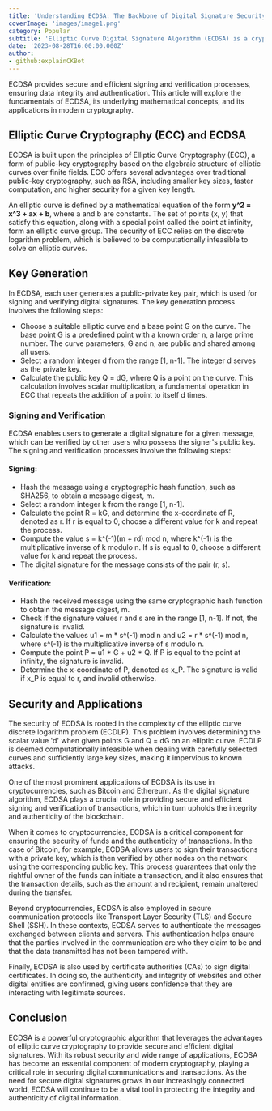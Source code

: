```yaml
---
title: 'Understanding ECDSA: The Backbone of Digital Signature Security'
coverImage: 'images/image1.png'
category: Popular
subtitle: 'Elliptic Curve Digital Signature Algorithm (ECDSA) is a cryptographic algorithm used to generate digital signatures in various applications, including cryptocurrencies like Bitcoin and Ethereum.'
date: '2023-08-28T16:00:00.000Z'
author: 
- github:explainCKBot
---
```




ECDSA provides secure and efficient signing and verification processes, ensuring data integrity and authentication. This article will explore the fundamentals of ECDSA, its underlying mathematical concepts, and its applications in modern cryptography.


## Elliptic Curve Cryptography (ECC) and ECDSA

ECDSA is built upon the principles of Elliptic Curve Cryptography (ECC), a form of public-key cryptography based on the algebraic structure of elliptic curves over finite fields. ECC offers several advantages over traditional public-key cryptography, such as RSA, including smaller key sizes, faster computation, and higher security for a given key length.

An elliptic curve is defined by a mathematical equation of the form **y^2 = x^3 + ax + b**, where a and b are constants. The set of points (x, y) that satisfy this equation, along with a special point called the point at infinity, form an elliptic curve group. The security of ECC relies on the discrete logarithm problem, which is believed to be computationally infeasible to solve on elliptic curves.


## Key Generation

In ECDSA, each user generates a public-private key pair, which is used for signing and verifying digital signatures. The key generation process involves the following steps:



* Choose a suitable elliptic curve and a base point G on the curve. The base point G is a predefined point with a known order n, a large prime number. The curve parameters, G and n, are public and shared among all users.
* Select a random integer d from the range [1, n-1]. The integer d serves as the private key.
* Calculate the public key Q = dG, where Q is a point on the curve. This calculation involves scalar multiplication, a fundamental operation in ECC that repeats the addition of a point to itself d times.


### Signing and Verification

ECDSA enables users to generate a digital signature for a given message, which can be verified by other users who possess the signer's public key. The signing and verification processes involve the following steps:


#### Signing:



* Hash the message using a cryptographic hash function, such as SHA256, to obtain a message digest, m.
* Select a random integer k from the range [1, n-1].
* Calculate the point R = kG, and determine the x-coordinate of R, denoted as r. If r is equal to 0, choose a different value for k and repeat the process.
* Compute the value s = k^(-1)(m + rd) mod n, where k^(-1) is the multiplicative inverse of k modulo n. If s is equal to 0, choose a different value for k and repeat the process.
* The digital signature for the message consists of the pair (r, s).


#### Verification:



* Hash the received message using the same cryptographic hash function to obtain the message digest, m.
* Check if the signature values r and s are in the range [1, n-1]. If not, the signature is invalid.
* Calculate the values u1 = m * s^(-1) mod n and u2 = r * s^(-1) mod n, where s^(-1) is the multiplicative inverse of s modulo n.
* Compute the point P = u1 * G + u2 * Q. If P is equal to the point at infinity, the signature is invalid.
* Determine the x-coordinate of P, denoted as x_P. The signature is valid if x_P is equal to r, and invalid otherwise.


## Security and Applications

The security of ECDSA is rooted in the complexity of the elliptic curve discrete logarithm problem (ECDLP). This problem involves determining the scalar value 'd' when given points G and Q = dG on an elliptic curve. ECDLP is deemed computationally infeasible when dealing with carefully selected curves and sufficiently large key sizes, making it impervious to known attacks.

One of the most prominent applications of ECDSA is its use in cryptocurrencies, such as Bitcoin and Ethereum. As the digital signature algorithm, ECDSA plays a crucial role in providing secure and efficient signing and verification of transactions, which in turn upholds the integrity and authenticity of the blockchain.

When it comes to cryptocurrencies, ECDSA is a critical component for ensuring the security of funds and the authenticity of transactions. In the case of Bitcoin, for example, ECDSA allows users to sign their transactions with a private key, which is then verified by other nodes on the network using the corresponding public key. This process guarantees that only the rightful owner of the funds can initiate a transaction, and it also ensures that the transaction details, such as the amount and recipient, remain unaltered during the transfer.

Beyond cryptocurrencies, ECDSA is also employed in secure communication protocols like Transport Layer Security (TLS) and Secure Shell (SSH). In these contexts, ECDSA serves to authenticate the messages exchanged between clients and servers. This authentication helps ensure that the parties involved in the communication are who they claim to be and that the data transmitted has not been tampered with.

Finally, ECDSA is also used by certificate authorities (CAs) to sign digital certificates. In doing so, the authenticity and integrity of websites and other digital entities are confirmed, giving users confidence that they are interacting with legitimate sources.


## Conclusion

ECDSA is a powerful cryptographic algorithm that leverages the advantages of elliptic curve cryptography to provide secure and efficient digital signatures. With its robust security and wide range of applications, ECDSA has become an essential component of modern cryptography, playing a critical role in securing digital communications and transactions. As the need for secure digital signatures grows in our increasingly connected world, ECDSA will continue to be a vital tool in protecting the integrity and authenticity of digital information.
